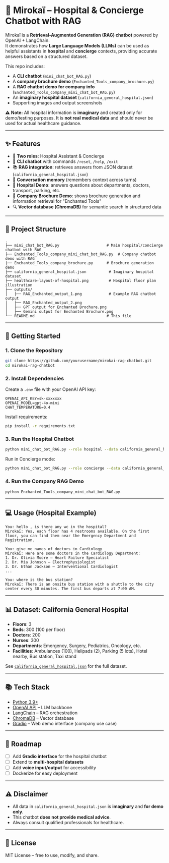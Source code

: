 # 🏥 Mirokaï – Hospital & Concierge Chatbot with RAG  

Mirokaï is a **Retrieval-Augmented Generation (RAG) chatbot** powered by OpenAI + LangChain.  
It demonstrates how **Large Language Models (LLMs)** can be used as helpful assistants in **hospital** and **concierge** contexts, providing accurate answers based on a structured dataset.  

This repo includes:  
- A **CLI chatbot** (`mini_chat_bot_RAG.py`)  
- A **company brochure demo** (`Enchanted_Tools_company_brochure.py`)  
- A **RAG chatbot demo for company info** (`Enchanted_Tools_company_mini_chat_bot_RAG.py`)  
- An **imaginary hospital dataset** (`california_general_hospital.json`)  
- Supporting images and output screenshots  

⚠️ **Note:** All hospital information is **imaginary** and created only for demo/testing purposes. It is **not real medical data** and should never be used for actual healthcare guidance.  

---

## ✨ Features
- 🤖 **Two roles**: Hospital Assistant & Concierge  
- 💬 **CLI chatbot** with commands `/reset`, `/help`, `/exit`  
- 📚 **RAG integration**: retrieves answers from JSON dataset (`california_general_hospital.json`)  
- 🧠 **Conversation memory** (remembers context across turns)  
- 🏨 **Hospital Demo**: answers questions about departments, doctors, transport, parking, etc.  
- 📄 **Company Brochure Demo**: shows brochure generation and information retrieval for "Enchanted Tools"  
- 🔍 **Vector database (ChromaDB)** for semantic search in structured data  

---

## 📂 Project Structure
```
.
├── mini_chat_bot_RAG.py                     # Main hospital/concierge chatbot with RAG
├── Enchanted_Tools_company_mini_chat_bot_RAG.py  # Company chatbot demo with RAG
├── Enchanted_Tools_company_brochure.py      # Brochure generation demo
├── california_general_hospital.json          # Imaginary hospital dataset
├── healthcare-layout-of-hospital.png         # Hospital floor plan illustration
├── outputs/
│   ├── RAG_Enchanted_output_1.png            # Example RAG chatbot output
│   ├── RAG_Enchanted_output_2.png
│   ├── GPT output for Enchanted Brochure.png
│   ├── Gemini output for Enchanted Brochure.png
└── README.md                                # This file
```

---

## 🚀 Getting Started

### 1. Clone the Repository
```bash
git clone https://github.com/yourusername/mirokai-rag-chatbot.git
cd mirokai-rag-chatbot
```

### 2. Install Dependencies
Create a `.env` file with your OpenAI API key:
```
OPENAI_API_KEY=sk-xxxxxxx
OPENAI_MODEL=gpt-4o-mini
CHAT_TEMPERATURE=0.4
```

Install requirements:
```bash
pip install -r requirements.txt
```

### 3. Run the Hospital Chatbot
```bash
python mini_chat_bot_RAG.py --role hospital --data california_general_hospital.json
```

Run in Concierge mode:
```bash
python mini_chat_bot_RAG.py --role concierge --data california_general_hospital.json
```

### 4. Run the Company RAG Demo
```bash
python Enchanted_Tools_company_mini_chat_bot_RAG.py
```

---

## 💻 Usage (Hospital Example)

```
You: hello , is there any wc in the hospital?
Mirokaï: Yes, each floor has 4 restrooms available. On the first floor, you can find them near the Emergency Department and Registration.

You: give me names of doctors in Cardiology
Mirokaï: Here are some doctors in the Cardiology Department:
1. Dr. Olivia Moore – Heart Failure Specialist
2. Dr. Mia Johnson – Electrophysiologist
3. Dr. Ethan Jackson – Interventional Cardiologist
...

You: where is the bus station?
Mirokaï: There is an onsite bus station with a shuttle to the city center every 30 minutes. The first bus departs at 7:00 AM.
```

---

## 📊 Dataset: California General Hospital  

- **Floors**: 3  
- **Beds**: 300 (100 per floor)  
- **Doctors**: 200  
- **Nurses**: 300  
- **Departments**: Emergency, Surgery, Pediatrics, Oncology, etc.  
- **Facilities**: Ambulances (100), Helipads (2), Parking (5 lots), Hotel nearby, Bus station, Taxi stand  

See [`california_general_hospital.json`](./california_general_hospital.json) for the full dataset.  

---

## 📚 Tech Stack
- [Python 3.9+](https://www.python.org/)  
- [OpenAI API](https://platform.openai.com/) – LLM backbone  
- [LangChain](https://www.langchain.com/) – RAG orchestration  
- [ChromaDB](https://www.trychroma.com/) – Vector database  
- [Gradio](https://gradio.app/) – Web demo interface (company use case)  

---

## 🔮 Roadmap
- [ ] Add **Gradio interface** for the hospital chatbot  
- [ ] Extend to **multi-hospital datasets**  
- [ ] Add **voice input/output** for accessibility  
- [ ] Dockerize for easy deployment  

---

## ⚠️ Disclaimer
- All data in `california_general_hospital.json` is **imaginary** and **for demo only**.  
- This chatbot **does not provide medical advice**.  
- Always consult qualified professionals for healthcare.  

---

## 📜 License
MIT License – free to use, modify, and share.  

